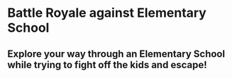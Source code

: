 # Battle Royale against Elementary School
## Explore your way through an Elementary School while trying to fight off the kids and escape!